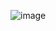 
![image](https://github.com/Nixjoy/Vrinda-store-analysis/assets/125234163/751d4079-2294-4570-8aa1-82372051ef1f)
